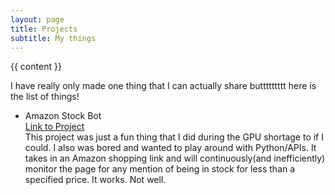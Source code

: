 ```yaml
---
layout: page
title: Projects
subtitle: My things
---
```

{{ content }}
<p>I have really only made one thing that I can actually share buttttttttt here is the list of things!</p>

* Amazon Stock Bot  
[Link to Project](https://github.com/decampc/amazon-stock-bot)\
This project was just a fun thing that I did during the GPU shortage to if I could. I also was bored and wanted to play around with Python/APIs. It takes in an Amazon shopping link and will continuously(and inefficiently) monitor the page for any mention of being in stock for less than a specified price. It works. Not well. 